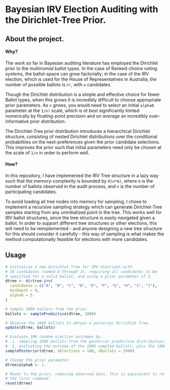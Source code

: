 # Bayesian IRV Election Auditing with the Dirichlet-Tree Prior.

## About the project.

#### Why?

The work so far in Bayesian auditing literature has employed the Dirichlet prior to the multinomial ballot types. In the case of Ranked-choice voting systems, the ballot-space can grow factorially; in the case of the IRV election, which is used for the House of Representatives in Australia, the number of possible ballots is `n!`, with `n` candidates.

Though the Dirichlet distribution is a simple and effective choice for fewer Ballot types, when this grows it is incredibly difficult to choose appropriate prior parameters. As `n` grows, you would need to select an initial `alpha0` parameter at the `1/n!` scale, which is _at best_ significantly limited numerically by floating-point precision and _on average_ an incredibly over-informative prior distribution.

The Dirichlet-Tree prior distribution introduces a hierarchical Dirichlet structure, consisting of nested Dirichlet distributions over the conditional probabilities on the next-preferences given the prior candidate selections. This improves the prior such that initial parameters need only be chosen at the scale of `1/n` in order to perform well.

#### How?

In this repository, I have implemented the IRV Tree structure in a lazy way such that the memory-complexity is bounded by `O(n*m)`, where `m` is the number of ballots observed in the audit process, and `n` is the number of participating candidates.

To avoid loading all tree nodes into memory for sampling, I chose to implement a recursive sampling strategy which can generate Dirichlet-Tree samples starting from any uninitialized point in the tree. This works well for IRV ballot structures, since the tree structure is easily navigated given a ballot. In order to support different tree structures or other elections, this will need to be reimplemented - and anyone designing a new tree structure for this should consider it carefully - this way of sampling is what makes the method computationally feasible for elections with more candidates.


## Usage


```R
# Initialize a new Dirichlet Tree for IRV elections with
# 10 candidates (named A through J), requiring all candidates to be
# specified for a valid ballot, and using a prior parameter of 5.
dtree <- dirtree.irv(
  candidates = c("A", "B", "C", "D", "E", "F", "G", "H", "I", "J"),
  minDepth = 9,
  alpha0 = 5.
)

# Sample 1000 ballots from the prior.
ballots <- samplePredictive(dtree, 1000)

# Observe the 1000 ballots to obtain a posterior Dirichlet Tree.
update(dtree, ballots)

# Evaluate 100 random election outcomes by:
#  1. sampling 1000 ballots from the posterior predictive distribution, and
#  2. evaluating the outcome of the 1000 sampled ballots, plus the 1000 observed.
samplePosterior(dtree, nElections = 100, nBallots = 2000)

# Change the prior parameter.
dtree$alpha0 <- 1.

# Reset to the prior, removing observed data. This is equivalent to re-running
# the first command.
reset(dtree)
```

